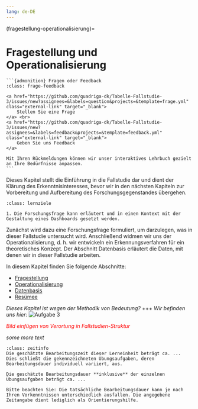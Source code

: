 ```yaml
---
lang: de-DE
---
```


(fragestellung-operationalisierung)=
# Fragestellung und Operationalisierung

````{margin}
```{admonition} Fragen oder Feedback 
:class: frage-feedback

<a href="https://github.com/quadriga-dk/Tabelle-Fallstudie-3/issues/new?assignees=&labels=question&projects=&template=frage.yml" class="external-link" target="_blank">
    Stellen Sie eine Frage
</a> <br>
<a href="https://github.com/quadriga-dk/Tabelle-Fallstudie-3/issues/new?assignees=&labels=feedback&projects=&template=feedback.yml" class="external-link" target="_blank">
    Geben Sie uns Feedback
</a>

Mit Ihren Rückmeldungen können wir unser interaktives Lehrbuch gezielt an Ihre Bedürfnisse anpassen.
```
````


Dieses Kapitel stellt die Einführung in die Fallstudie dar und dient der Klärung des Erkenntnisinteresses, bevor wir in den nächsten Kapiteln zur Vorbereitung und Aufbereitung des Forschungsgegenstandes übergehen.

```{admonition} Formulieren der Forschungsfrage und Operationalisieren des Verfahrens
:class: lernziele

1. Die Forschungsfrage kann erläutert und in einen Kontext mit der Gestaltung eines Dashboards gesetzt werden.
```

Zunächst wird dazu eine Forschungsfrage formuliert, um darzulegen, was in dieser Fallstudie untersucht wird. Anschließend widmen wir uns der Operationalisierung, d. h. wir entwickeln ein Erkennungsverfahren für ein theoretisches Konzept. Der Abschnitt Datenbasis erläutert die Daten, mit denen wir in dieser Fallstudie arbeiten.

In diesem Kapitel finden Sie folgende Abschnitte:
- [Fragestellung](fragestellung)
- [Operationalisierung](operationalisierung)
- [Datenbasis](datenbasis)
- [Resümee](fragestellung-resümee)


*Dieses Kapitel ist wegen der Methodik von Bedeutung?* 
+++
*Wir befinden uns hier:*
![Aufgabe 3](/assets/Aufgabenstruktur-03.png)

<span style="color:red">*Bild einfügen von Verortung in Fallstudien-Struktur*</span>


*some more text*

```{admonition} Bearbeitungszeit
:class: zeitinfo
Die geschätzte Bearbeitungszeit dieser Lerneinheit beträgt ca. ... Dies schließt die gekennzeichneten Übungsaufgaben, deren Bearbeitungsdauer individuell variiert, aus. 

Die geschätzte Bearbeitungsdauer **inklusive** der einzelnen Übungsaufgaben beträgt ca. ...

Bitte beachten Sie: Die tatsächliche Bearbeitungsdauer kann je nach Ihren Vorkenntnissen unterschiedlich ausfallen. Die angegebene Zeitangabe dient lediglich als Orientierungshilfe.
``` 


